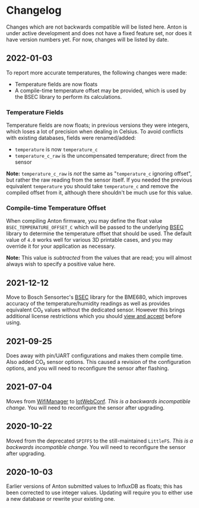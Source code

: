 # Changelog

Changes which are not backwards compatible will be listed here. Anton is under
active development and does not have a fixed feature set, nor does it have
version numbers yet. For now, changes will be listed by date.

## 2022-01-03

To report more accurate temperatures, the following changes were made:

* Temperature fields are now floats
* A compile-time temperature offset may be provided, which is used by the BSEC
  library to perform its calculations.

### Temperature Fields

Temperature fields are now floats; in previous versions they were integers,
which loses a lot of precision when dealing in Celsius. To avoid conflicts
with existing databases, fields were renamed/added:

* `temperature` is now `temperature_c`
* `temperature_c_raw` is the uncompensated temperature; direct from the sensor

**Note:** `temperature_c_raw` is _not_ the same as "`temperature_c` ignoring
offset", but rather the raw reading from the sensor itself. If you needed the
previous equivalent `temperature` you should take `temperature_c` and remove the
compiled offset from it, although there shouldn't be much use for this value.

### Compile-time Temperature Offset

When compiling Anton firmware, you may define the float value
`BSEC_TEMPERATURE_OFFSET_C` which will be passed to the underlying [BSEC][bsec]
library to determine the temperature offset that should be used. The default
value of `4.0` works well for various 3D printable cases, and you may override
it for your application as necessary.

**Note:** This value is _subtracted_ from the values that are read; you will
almost always wish to specify a positive value here.

## 2021-12-12

Move to Bosch Sensortec's [BSEC][bsec] library for the BME680, which improves
accuracy of the temperature/humidity readings as well as provides equivalent CO₂
values without the dedicated sensor. However this brings additional license
restrictions which you should [view and accept][bosch] before using.

[bsec]: https://github.com/BoschSensortec/BSEC-Arduino-library
[bosch]: https://www.bosch-sensortec.com/software-tools/software/bsec/


## 2021-09-25

Does away with pin/UART configurations and makes them compile time. Also added
CO₂ sensor options. This caused a revision of the configuration options, and you
will need to reconfigure the sensor after flashing.

## 2021-07-04

Moves from [WifiManager][] to [IotWebConf][]. *This is a backwards incompatible
change.* You will need to reconfigure the sensor after upgrading.

[WifiManager]: https://github.com/tzapu/WiFiManager
[IotWebConf]: https://github.com/prampec/IotWebConf

## 2020-10-22

Moved from the deprecated `SPIFFS` to the still-maintained `LittleFS`. *This is
a backwards incompatible change.* You will need to reconfigure the sensor after
upgrading.

## 2020-10-03

Earlier versions of Anton submitted values to InfluxDB as floats; this has been
corrected to use integer values. Updating will require you to either use a new
database or rewrite your existing one.
